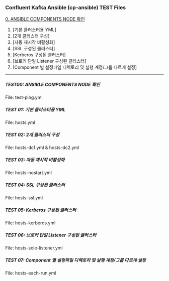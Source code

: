### Confluent Kafka Ansible (cp-ansible) TEST Files 
[0. ANSIBLE COMPONENTS NODE 확인](#TEST00:-ANSIBLE-COMPONENTS-NODE-확인)
1. [기본 클러스터용 YML] 
2. [2개 클러스터 구성]
3. [자동 재시작 비활성화]
4. [SSL 구성된 클러스터]
5. [Kerberos 구성된 클러스터]
6. [브로커 단일 Listener 구성된 클러스터]
7. [Component 별 설정파일 디렉토리 및 실행 계정/그룹 다르게 설정]
---------------------------------------------

##### TEST00: ANSIBLE COMPONENTS NODE 확인
File: test-ping.yml


##### TEST 01: 기본 클러스터용 YML 
File: hosts.yml 


##### TEST 02: 2개 클러스터 구성 
File: hosts-dc1.yml & hosts-dc2.yml


##### TEST 03: 자동 재시작 비활성화
File: hosts-nostart.yml 

##### TEST 04: SSL 구성된 클러스터
File: hosts-ssl.yml


##### TEST 05: Kerberos 구성된 클러스터
File: hosts-kerberos.yml


##### TEST 06: 브로커 단일 Listener 구성된 클러스터
File: hosts-sole-listener.yml

##### TEST 07: Component 별 설정파일 디렉토리 및 실행 계정/그룹 다르게 설정 
File: hosts-each-run.yml 
